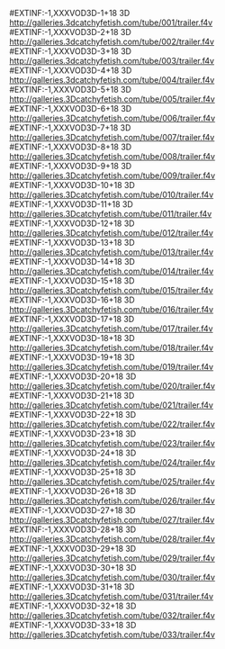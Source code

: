 #EXTINF:-1,XXXVOD3D-1+18 3D
http://galleries.3dcatchyfetish.com/tube/001/trailer.f4v
#EXTINF:-1,XXXVOD3D-2+18 3D
http://galleries.3dcatchyfetish.com/tube/002/trailer.f4v
#EXTINF:-1,XXXVOD3D-3+18 3D
http://galleries.3dcatchyfetish.com/tube/003/trailer.f4v
#EXTINF:-1,XXXVOD3D-4+18 3D
http://galleries.3dcatchyfetish.com/tube/004/trailer.f4v
#EXTINF:-1,XXXVOD3D-5+18 3D
http://galleries.3Dcatchyfetish.com/tube/005/trailer.f4v
#EXTINF:-1,XXXVOD3D-6+18 3D
http://galleries.3Dcatchyfetish.com/tube/006/trailer.f4v
#EXTINF:-1,XXXVOD3D-7+18 3D
http://galleries.3Dcatchyfetish.com/tube/007/trailer.f4v
#EXTINF:-1,XXXVOD3D-8+18 3D
http://galleries.3Dcatchyfetish.com/tube/008/trailer.f4v
#EXTINF:-1,XXXVOD3D-9+18 3D
http://galleries.3Dcatchyfetish.com/tube/009/trailer.f4v
#EXTINF:-1,XXXVOD3D-10+18 3D
http://galleries.3Dcatchyfetish.com/tube/010/trailer.f4v
#EXTINF:-1,XXXVOD3D-11+18 3D
http://galleries.3Dcatchyfetish.com/tube/011/trailer.f4v
#EXTINF:-1,XXXVOD3D-12+18 3D
http://galleries.3Dcatchyfetish.com/tube/012/trailer.f4v
#EXTINF:-1,XXXVOD3D-13+18 3D
http://galleries.3Dcatchyfetish.com/tube/013/trailer.f4v
#EXTINF:-1,XXXVOD3D-14+18 3D
http://galleries.3Dcatchyfetish.com/tube/014/trailer.f4v
#EXTINF:-1,XXXVOD3D-15+18 3D
http://galleries.3Dcatchyfetish.com/tube/015/trailer.f4v
#EXTINF:-1,XXXVOD3D-16+18 3D
http://galleries.3Dcatchyfetish.com/tube/016/trailer.f4v
#EXTINF:-1,XXXVOD3D-17+18 3D
http://galleries.3Dcatchyfetish.com/tube/017/trailer.f4v
#EXTINF:-1,XXXVOD3D-18+18 3D
http://galleries.3Dcatchyfetish.com/tube/018/trailer.f4v
#EXTINF:-1,XXXVOD3D-19+18 3D
http://galleries.3Dcatchyfetish.com/tube/019/trailer.f4v
#EXTINF:-1,XXXVOD3D-20+18 3D
http://galleries.3Dcatchyfetish.com/tube/020/trailer.f4v
#EXTINF:-1,XXXVOD3D-21+18 3D
http://galleries.3Dcatchyfetish.com/tube/021/trailer.f4v
#EXTINF:-1,XXXVOD3D-22+18 3D
http://galleries.3Dcatchyfetish.com/tube/022/trailer.f4v
#EXTINF:-1,XXXVOD3D-23+18 3D
http://galleries.3Dcatchyfetish.com/tube/023/trailer.f4v
#EXTINF:-1,XXXVOD3D-24+18 3D
http://galleries.3Dcatchyfetish.com/tube/024/trailer.f4v
#EXTINF:-1,XXXVOD3D-25+18 3D
http://galleries.3Dcatchyfetish.com/tube/025/trailer.f4v
#EXTINF:-1,XXXVOD3D-26+18 3D
http://galleries.3Dcatchyfetish.com/tube/026/trailer.f4v
#EXTINF:-1,XXXVOD3D-27+18 3D
http://galleries.3Dcatchyfetish.com/tube/027/trailer.f4v
#EXTINF:-1,XXXVOD3D-28+18 3D
http://galleries.3Dcatchyfetish.com/tube/028/trailer.f4v
#EXTINF:-1,XXXVOD3D-29+18 3D
http://galleries.3Dcatchyfetish.com/tube/029/trailer.f4v
#EXTINF:-1,XXXVOD3D-30+18 3D
http://galleries.3Dcatchyfetish.com/tube/030/trailer.f4v
#EXTINF:-1,XXXVOD3D-31+18 3D
http://galleries.3Dcatchyfetish.com/tube/031/trailer.f4v
#EXTINF:-1,XXXVOD3D-32+18 3D
http://galleries.3Dcatchyfetish.com/tube/032/trailer.f4v
#EXTINF:-1,XXXVOD3D-33+18 3D
http://galleries.3Dcatchyfetish.com/tube/033/trailer.f4v

